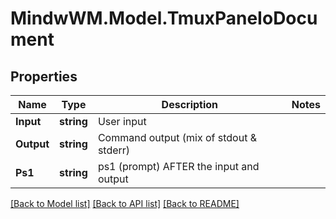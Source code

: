 # MindwWM.Model.TmuxPaneIoDocument

## Properties

Name | Type | Description | Notes
------------ | ------------- | ------------- | -------------
**Input** | **string** | User input | 
**Output** | **string** | Command output (mix of stdout &amp; stderr) | 
**Ps1** | **string** | ps1 (prompt) AFTER the input and output | 

[[Back to Model list]](../README.md#documentation-for-models) [[Back to API list]](../README.md#documentation-for-api-endpoints) [[Back to README]](../README.md)

